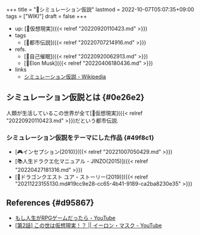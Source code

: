+++
title = "📝シミュレーション仮説"
lastmod = 2022-10-07T05:07:35+09:00
tags = ["WIKI"]
draft = false
+++

-   up: [📝仮想現実]({{< relref "20220920110423.md" >}})
-   tags
    -   [🔖都市伝説]({{< relref "20220707214916.md" >}})
-   refs.
    -   [📝自己催眠]({{< relref "20220920062913.md" >}})
    -   [👨Elon Musk]({{< relref "20220406180436.md" >}})
-   links
    -   [シミュレーション仮説 - Wikipedia](https://ja.wikipedia.org/wiki/%E3%82%B7%E3%83%9F%E3%83%A5%E3%83%AC%E3%83%BC%E3%82%B7%E3%83%A7%E3%83%B3%E4%BB%AE%E8%AA%AC)


## シミュレーション仮説とは {#0e26e2}

人類が生活しているこの世界が全て[📝仮想現実]({{< relref "20220920110423.md" >}})だという都市伝説.


### シミュレーション仮説をテーマにした作品 {#49f8c1}

-   [🎮インセプション(2010)]({{< relref "20221007050429.md" >}})
-   [📚人生ドラクエ化マニュアル - JINZO(2015)]({{< relref "20220427181316.md" >}})
-   [🎥ドラゴンクエスト ユア・ストーリー(2019)]({{< relref "20211223155130.md#19cc9e28-cc65-4b41-9189-ca2ba8230e35" >}})


## References {#d95867}

-   [もし人生がRPGゲームだったら - YouTube](https://www.youtube.com/watch?v=w9o_nMxLmbM)
-   [[第2話] この世は仮想現実！？ || イーロン・マスク - YouTube](https://www.youtube.com/watch?v=71uzZCtRi0I)
